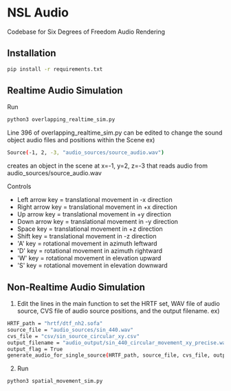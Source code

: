 # NSL Audio

Codebase for Six Degrees of Freedom Audio Rendering

## Installation

```bash
pip install -r requirements.txt
```

## Realtime Audio Simulation
Run
```bash
python3 overlapping_realtime_sim.py
```

Line 396 of overlapping_realtime_sim.py can be edited to change the sound object audio files and positions within the Scene
ex) 
```bash
Source(-1, 2, -3, "audio_sources/source_audio.wav")
```
creates an object in the scene at x=-1, y=2, z=-3 that reads audio from audio_sources/source_audio.wav

Controls
- Left arrow key  = translational movement in -x direction
- Right arrow key = translational movement in +x direction
- Up arrow key    = translational movement in +y direction
- Down arrow key  = translational movement in -y direction
- Space key       = translational movement in +z direction
- Shift key       = translational movement in -z direction
- 'A' key         = rotational movement in azimuth leftward
- 'D' key         = rotational movement in azimuth rightward
- 'W' key         = rotational movement in elevation upward
- 'S' key         = rotational movement in elevation downward

## Non-Realtime Audio Simulation
1. Edit the lines in the main function to set the HRTF set, WAV file of audio source, CVS file of audio source positions, and the output filename.
ex)
```bash
HRTF_path = "hrtf/dtf_nh2.sofa"
source_file = "audio_sources/sin_440.wav"
cvs_file = "csv/sin_source_circular_xy.csv"
output_filename = "audio_output/sin_440_circular_movement_xy_precise.wav"
output_flag = True
generate_audio_for_single_source(HRTF_path, source_file, cvs_file, output_filename, output_flag)
```

2. Run
```bash
python3 spatial_movement_sim.py
```